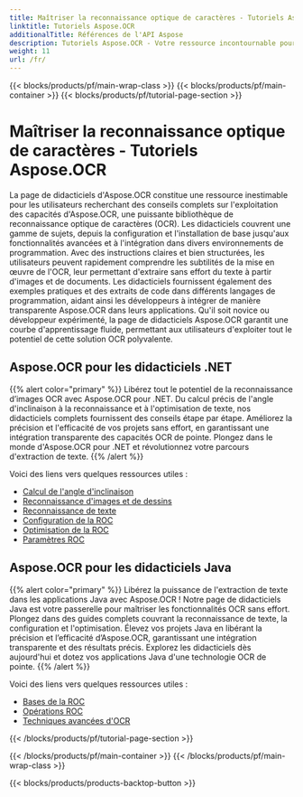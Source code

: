 ```yaml
---
title: Maîtriser la reconnaissance optique de caractères - Tutoriels Aspose.OCR
linktitle: Tutoriels Aspose.OCR
additionalTitle: Références de l'API Aspose
description: Tutoriels Aspose.OCR - Votre ressource incontournable pour maîtriser la reconnaissance optique de caractères avec des instructions claires et des exemples pratiques dans différentes langues.
weight: 11
url: /fr/
---
```


{{< blocks/products/pf/main-wrap-class >}}
{{< blocks/products/pf/main-container >}}
{{< blocks/products/pf/tutorial-page-section >}}

# Maîtriser la reconnaissance optique de caractères - Tutoriels Aspose.OCR


La page de didacticiels d'Aspose.OCR constitue une ressource inestimable pour les utilisateurs recherchant des conseils complets sur l'exploitation des capacités d'Aspose.OCR, une puissante bibliothèque de reconnaissance optique de caractères (OCR). Les didacticiels couvrent une gamme de sujets, depuis la configuration et l'installation de base jusqu'aux fonctionnalités avancées et à l'intégration dans divers environnements de programmation. Avec des instructions claires et bien structurées, les utilisateurs peuvent rapidement comprendre les subtilités de la mise en œuvre de l'OCR, leur permettant d'extraire sans effort du texte à partir d'images et de documents. Les didacticiels fournissent également des exemples pratiques et des extraits de code dans différents langages de programmation, aidant ainsi les développeurs à intégrer de manière transparente Aspose.OCR dans leurs applications. Qu'il soit novice ou développeur expérimenté, la page de didacticiels Aspose.OCR garantit une courbe d'apprentissage fluide, permettant aux utilisateurs d'exploiter tout le potentiel de cette solution OCR polyvalente.

## Aspose.OCR pour les didacticiels .NET
{{% alert color="primary" %}}
Libérez tout le potentiel de la reconnaissance d’images OCR avec Aspose.OCR pour .NET. Du calcul précis de l'angle d'inclinaison à la reconnaissance et à l'optimisation de texte, nos didacticiels complets fournissent des conseils étape par étape. Améliorez la précision et l'efficacité de vos projets sans effort, en garantissant une intégration transparente des capacités OCR de pointe. Plongez dans le monde d'Aspose.OCR pour .NET et révolutionnez votre parcours d'extraction de texte.
{{% /alert %}}

Voici des liens vers quelques ressources utiles :
 
- [Calcul de l'angle d'inclinaison](./net/skew-angle-calculation/)
- [Reconnaissance d'images et de dessins](./net/image-and-drawing-recognition/)
- [Reconnaissance de texte](./net/text-recognition/)
- [Configuration de la ROC](./net/ocr-configuration/)
- [Optimisation de la ROC](./net/ocr-optimization/)
- [Paramètres ROC](./net/ocr-settings/)


## Aspose.OCR pour les didacticiels Java
{{% alert color="primary" %}}
Libérez la puissance de l'extraction de texte dans les applications Java avec Aspose.OCR ! Notre page de didacticiels Java est votre passerelle pour maîtriser les fonctionnalités OCR sans effort. Plongez dans des guides complets couvrant la reconnaissance de texte, la configuration et l'optimisation. Élevez vos projets Java en libérant la précision et l’efficacité d’Aspose.OCR, garantissant une intégration transparente et des résultats précis. Explorez les didacticiels dès aujourd'hui et dotez vos applications Java d'une technologie OCR de pointe.
{{% /alert %}}

Voici des liens vers quelques ressources utiles :
 
- [Bases de la ROC](./java/ocr-basics/)
- [Opérations ROC](./java/ocr-operations/)
- [Techniques avancées d'OCR](./java/advanced-ocr-techniques/)




{{< /blocks/products/pf/tutorial-page-section >}}

{{< /blocks/products/pf/main-container >}}
{{< /blocks/products/pf/main-wrap-class >}}

{{< blocks/products/products-backtop-button >}}
